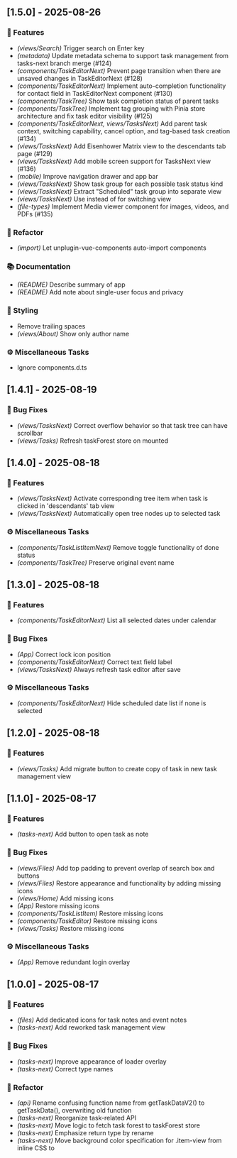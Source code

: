 ## [1.5.0] - 2025-08-26

### 🚀 Features

- *(views/Search)* Trigger search on Enter key
- *(metadata)* Update metadata schema to support task management from tasks-next branch merge (#124)
- *(components/TaskEditorNext)* Prevent page transition when there are unsaved changes in TaskEditorNext (#128)
- *(components/TaskEditorNext)* Implement auto-completion functionality for contact field in TaskEditorNext component (#130)
- *(components/TaskTree)* Show task completion status of parent tasks
- *(components/TaskTree)* Implement tag grouping with Pinia store architecture and fix task editor visibility (#125)
- *(components/TaskEditorNext, views/TasksNext)* Add parent task context, switching capability, cancel option, and tag-based task creation (#134)
- *(views/TasksNext)* Add Eisenhower Matrix view to the descendants tab page (#129)
- *(views/TasksNext)* Add mobile screen support for TasksNext view (#136)
- *(mobile)* Improve navigation drawer and app bar
- *(views/TasksNext)* Show task group for each possible task status kind
- *(views/TasksNext)* Extract "Scheduled" task group into separate view
- *(views/TasksNext)* Use <v-btn-toggle> instead of <v-select> for switching view
- *(file-types)* Implement Media viewer component for images, videos, and PDFs (#135)

### 🚜 Refactor

- *(import)* Let unplugin-vue-components auto-import components

### 📚 Documentation

- *(README)* Describe summary of app
- *(README)* Add note about single-user focus and privacy

### 🎨 Styling

- Remove trailing spaces
- *(views/About)* Show only author name

### ⚙️ Miscellaneous Tasks

- Ignore components.d.ts

## [1.4.1] - 2025-08-19

### 🐛 Bug Fixes

- *(views/TasksNext)* Correct overflow behavior so that task tree can have scrollbar
- *(views/Tasks)* Refresh taskForest store on mounted

## [1.4.0] - 2025-08-18

### 🚀 Features

- *(views/TasksNext)* Activate corresponding tree item when task is clicked in 'descendants' tab view
- *(views/TasksNext)* Automatically open tree nodes up to selected task

### ⚙️ Miscellaneous Tasks

- *(components/TaskListItemNext)* Remove toggle functionality of done status
- *(components/TaskTree)* Preserve original event name

## [1.3.0] - 2025-08-18

### 🚀 Features

- *(components/TaskEditorNext)* List all selected dates under calendar

### 🐛 Bug Fixes

- *(App)* Correct lock icon position
- *(components/TaskEditorNext)* Correct text field label
- *(views/TasksNext)* Always refresh task editor after save

### ⚙️ Miscellaneous Tasks

- *(components/TaskEditorNext)* Hide scheduled date list if none is selected

## [1.2.0] - 2025-08-18

### 🚀 Features

- *(views/Tasks)* Add migrate button to create copy of task in new task management view

## [1.1.0] - 2025-08-17

### 🚀 Features

- *(tasks-next)* Add button to open task as note

### 🐛 Bug Fixes

- *(views/Files)* Add top padding to prevent overlap of search box and buttons
- *(views/Files)* Restore appearance and functionality by adding missing icons
- *(views/Home)* Add missing icons
- *(App)* Restore missing icons
- *(components/TaskListItem)* Restore missing icons
- *(components/TaskEditor)* Restore missing icons
- *(views/Tasks)* Restore missing icons

### ⚙️ Miscellaneous Tasks

- *(App)* Remove redundant login overlay

## [1.0.0] - 2025-08-17

### 🚀 Features

- *(files)* Add dedicated icons for task notes and event notes
- *(tasks-next)* Add reworked task management view

### 🐛 Bug Fixes

- *(tasks-next)* Improve appearance of loader overlay
- *(tasks-next)* Correct type names

### 🚜 Refactor

- *(api)* Rename confusing function name from getTaskDataV2() to getTaskData(), overwriting old function
- *(tasks-next)* Reorganize task-related API
- *(tasks-next)* Move logic to fetch task forest to taskForest store
- *(tasks-next)* Emphasize return type by rename
- *(tasks-next)* Move background color specification for .item-view from inline CSS to <style>

### ⚙️ Miscellaneous Tasks

- *(tasks-next)* Copy Task.vue to TaskNext.vue and add /tasks-next route for v2 development
- *(tasks-next)* Add TaskTree component to TasksNext view
- *(tasks-next)* TaskTree emits 'change' event when selection changed
- *(tasks-next)* Await call of load()
- *(tasks-next)* Remove unnecessary top-level tree node
- *(tasks-next)* Show all or descendants of selected task in right pane
- *(tasks-next)* Update implementation of knownTags computed property
- *(tasks-next)* Rename src/stores/task_forest.ts to src/stores/taskForest.ts
- *(tasks-next)* Add selectedNode computed property
- *(tasks-next)* Add flattenDescendants action to TaskForest store, which is useful for external selection management
- *(tasks-next)* Add to TaskForest store actions for creating, replacing, and deleting node locally
- *(tasks-next)* Add composable for asynchronously fetching task
- *(tasks-next)* Add module for frontend task types and utilities
- *(tasks-next)* Add extractFrontmatterH1AndRest utility function
- *(tasks-next)* Add getTask() function for retrieving task by path
- *(tasks-next)* Add extractFileUuid() utility
- *(tasks-next)* Apply task representation change to TaskTree component
- *(tasks-next)* Add 'active' prop to TaskTree in order to allow programmatic item activation
- *(tasks-next)* Update TaskListItemNext component for new task representation
- *(tasks-next)* Improve event name of TaskListItemNext
- *(tasks-next)* Add date selection component
- *(tasks-next)* Add reworked task editor component
- *(tasks-next)* Remove debug prints in TaskListItemNext component
- *(tasks-next)* Remove unused 'busy' prop from TaskEditorNext
- *(tasks-next)* Expose refresh method from TaskEditorNext so that parent component can manually refresh data
- *(tasks-next)* Align checkbox and texts to top in TaskListItemNext component

## [0.20.0] - 2025-08-07

### 🚀 Features

- *(Home)* Sort entries by title
- *(Home)* Show ages of notes
- Show tag selector menu when dedicated button is clicked
- *(Home)* Add sort buttons
- *(Home)* Add icons indicating sort order
- Prevent images on the page from being dragged and dropped within it
- Add support for time-only event end values
- Omit seconds format normalized event end time if possible
- Move global error messages to the top
- Catch also errors from Vue components
- *(TaskEditor)* Allow task name text field to be multiline
- Show errors on UI only in development
- *(Find)* Show titles instead of paths if available
- Truncate long titles/paths and show full text in a tooltip
- *(Find)* Use different types of icons based on MIME types
- *(Find)* Color icons
- Lazy load images in rendered notes
- Lower the contrast of the background
- Remove because About.vue uses the SVG image
- Update icons
- Name new notes using UUIDv7
- *(EditableViewer)* Make right sidebar collapsible like main sidebar
- *(EditableViewer)* Fix position of toolbar during expansion of right sidebar for better usability
- *(Tasks)* Always show today slot even if there are no tasks for today
- *(Tasks)* Add reload button
- *(Tasks)* Add search function
- *(Tasks)* Adjust sizes of control on small screens
- *(Tasks)* Make button sizes on dialogs flexible for mobile devices
- *(Tasks)* Improve layout of date headers
- *(Tasks)* Also always show slot of tomorrow
- *(Calendar)* Allow one to go to previous/next year with PageDown/PageUp keys, respectively
- *(Calendar)* Allow one to go to today by Home key
- *(Calendar)* Show event definition errors on UI
- *(Dockerfile)* Allow one to run arbitrary command after setup
- Add Search view
- *(Tasks)* Fetch task data via API v2 using conditional GET (If-None-Match)
- *(Tasks)* Refresh task data on window focus
- Use UUIDv4 for default note filename instead of UUIDv7

### 🐛 Bug Fixes

- *(Note)* Always show upstream state notifications regardless of current view mode
- *(math)* Use SVG variant of rehype-mathjax
- Handle only relevant drag-and-drop events and defer others to browser
- *(Editor)* Fix errors on key input of <C-c>
- *(EditableViewer)* Fix NavigationDuplicated error by avoiding replacing the route with the same value
- *(App)* Adjust z-index values
- *(App)* Improve margins of top right buttons
- *(App)* Fix z-order of left sidebar and line numbers in editor
- *(EditableViewer)* Correct z-order of right sidebar's border and v-expansion-panels inside this element
- *(EditableViewer)* Place editor and viewer panes vertically in small screen
- *(EditableViewer)* Fix behavior of mode selection buttons
- *(EditableViewer)* Hide horizontal scroll bar of view pane
- *(App)* Fix spaces around v-divider
- *(api)* Assign new UUID to task only when it doesn't have one yet
- Define order of task's properties including `id`
- *(Tasks)* Properly assign unique IDs to new tasks
- *(Tasks)* Do not reload when window gets focused because it reverts drag-and-drop operation
- *(Tasks)* Keep default minimum width of buttons for easier operation on touch devices
- *(App)* Add button for user to request notification
- *(Calendar)* Use horizontal wheel scroll to go to previous/next month
- *(Calendar)* Solve problem that v-touch directive is not available
- *(EditableViewer)* Show horizontal border between editor and viewer in small screen
- *(App)* Fix typo
- *(App)* Correct wrong type
- *(Calendar)* Validate event start and end times more strictly
- *(Calendar)* Rename variable name so that it will not shadow reactive state variable `error`
- *(service-worker)* Prefix notification icon path with app root
- *(service-worker)* Fix typo
- *(Dockerfile)* Fix FromAsCasing problem
- *(docker)* Correct shebang path
- *(service-worker)* Eliminate use of import.meta
- *(Editor)* Expose methods that are used by EditableViewer
- *(EditableViewer)* Remove also `template` query parameter
- *(EditableViewer)* Always give focus to editor if visible
- *(EditableViewer)* Restore ToC highlighting and scroll synchronization
- *(EditableViewer)* Replace `id` attr of top-level element with `class` for better portability as component
- *(Editor)* Eliminate initial empty text from undo stack

### 💼 Other

- Enable sourcemap generation

### 🚜 Refactor

- *(Editor)* Add methods to avoid direct access from EditableViewer
- *(EditableViewer)* Fix comment that is no longer applicable
- Replace `Object.prototype.hasOwnProperty.call()` with `Object.hasOwn()`
- *(App)* Add the global error handlers that capture errors and promise rejections and show them in the UI
- Remove imports of compiler macros: defineProps(), defineEmits() and defineExpose()
- Remove debug prints
- *(App)* Implement Notion-style collapsing sidebar
- *(App)* Replace app bar with minimal toolbar overlay
- *(App)* Replace v-app-bar with v-row for Notion-style top-right layout
- *(App)* Rename mini-sidebar to mini-main-sidebar
- *(EditableViewer)* Integrate .toolbar into right sidebar
- *(EditableViewer)* Move minimize button in right sidebar to top when expanded
- *(EditableViewer)* Simplify mode switch
- *(EditableViewer)* Remove unused CSS rules
- *(App)* Use denser UI layout
- *(App)* Use smaller icons for dense UI
- *(Tasks)* Improve usability by adjusting column layout
- *(Tasks, api)* Give unique IDs to tasks when loading and use them as keys in v-for
- *(Tasks)* Ensure `load()` method replaces values keeping their reactivity
- *(Tasks)* Make margin between special columns and user-defined columns customizable via class
- *(api)* Define interface of task data
- *(api, Tasks)* Save cleaned copy of task data instead of mutating original which Tasks component holds
- *(Tasks)* Replace `JSON.parse(JSON.stringify())` with `structuredClone()` for better performance
- *(Tasks)* Simplify `add` method
- *(Tasks)* Ensure draggable component and its inner v-for refer to same task array
- *(Tasks)* Use nullish coalescing assignment (??=) instead of ||=
- *(App)* Use `pa-0` instead of `style="padding: 0;"`
- *(icon)* Replace @mdi/font with @mdi/js for optimizing bundle size
- Remove unnecessary '?' from fields of defineProps type specifications
- *(Gravatar)* Brush up implementation
- *(vue-router)* Use official implementations of useRoute() and useRouter()
- Remove defineExpose() usages that seem unused
- *(Calendar)* Improve message
- *(stores/app.ts)* Remove service worker registration object from successful registration message
- *(service-worker)* Fix present time to compare with
- *(Dockerfile)* Wrap CMD commandline in a shell script
- Rename view "Find" to "Files"
- *(Tasks)* Replace api.putTaskData() instead of api.addNote()
- *(Editor)* Simplify key binding customization
- *(Editor)* Use `Vim.mapCommand()` for non-key-to-key mappings for better consistency
- *(Editor)* Brush up code for loading 'vim-modified' keybinding
- *(EditableViewer)* Remove unnecessary dependency to `document` object

### 📚 Documentation

- *(Tasks)* Add comments to template
- *(Tasks)* Add comment
- Add reason why we need to manually enable directives
- Use better name for the concept

### ⚡ Performance

- Optimize PNG files further

### 🎨 Styling

- Add semicolons
- *(Calendar)* Double the indent size
- *(App)* Double the indent size
- *(Tasks)* Double the indent size
- *(TaskEditor)* Double the indent size
- Use indent size of 4
- *(EditableViewer)* Increase indent width to 4 spaces

### ⚙️ Miscellaneous Tasks

- Switch package manager from yarn to npm
- Analyze bundle with "rollup-plugin-visualizer"
- *(eslint)* Configure indent size to 4 spaces
- Update dependencies
- Update dependencies to latest versions
- Remove gathering and showing uncaught errors
- Update axios

## 0.19.6 (2024-09-13)
* feat(Home): Show title instead of path if available
* Use randomUUID() from Web Crypto API instead of uuid package
* feat(Conifg): Make <v-select> centers menu list on selected item

## 0.19.5 (2024-08-17)
* feat(EditableViewer): Tag visible TOC items with "visible" class
* feat(EditableViewer): Tag level X TOC items with `level${X}` class
* fix(EditableViewer): Compute offsetTop of elements more accurately for scroll map
* feat(EditableViewer): Compute section range more precisely
* feat(EditableViewer): Consider the app bar height when checking the visibility of a section

## 0.19.4 (2024-08-16)
* chore(deps): Update dependencies
* fix(markdown): Rewrite URLs found inside embedded HTML

## 0.19.3 (2024-08-16)
* fix(markdown): Re-enable the support for HTML in Markdown
* fix(EditableViewer): Allow users to select rendered note text
* feat(EditableViewer): Make "Metadata" panel more accessible
* feat(EditableViewer): Improve usability of Table of Contents navigation

## 0.19.2 (2024-08-15)
* fix(EditableViewer): Repair broken ToC link navigation

## 0.19.1 (2024-08-15)
* fix(service-worker): Fix typo
* fix(Tasks): Rename error-related ref variables that are conflicting with catched 'error'
* Refactoring and cleanup of the codebase
* Improve development settings

## 0.19.0 (2024-08-15)
* Migrate from Vue CLI to Vite

## 0.18.0 (2024-08-14)
* Display rendered notes within a shadow DOM
* Replace markdown-it with remark
* Update dependencies
* Downgrade sass to ~1.32 to suppress warnings
* Remove NODE_OPTIONS='--openssl-legacy-provider'

## 0.17.3 (2024-06-20)
* Update @vue/cli-* packages with `vue upgrade`

## 0.17.2 (2024-06-20)
* Fix: Use `del` insetad of `Vue.delete`

## 0.17.1 (2024-06-18)
* Fix: Show <v-main> properly after successful login

## 0.17.0 (2024-06-18)
* Introduce Pinia for global state management

## 0.16.0 (2024-06-06)
* Migrate to Composition API toward future upgrade to Vue 3

## 0.15.0 (2024-03-27)
* So many changes!

## 0.14.0 (2021-04-16)
* Detect unsafe note overwrite
* Scroll sync
* Improved appearance
* Better handling of authorization tokens
* Fixed ToC links
* Fixed src values of <img>s
* Better handling of inline codes and code blocks
* Organized internal API functions
* Many fixes.

## 0.13.0 (2021-02-22)
* Change Markdown parser/renderer to markdown-it from marked
    * Better handling of base URL for images
* Implement proper recognition of regions of maths
* Support Markdown extensions with markdown-it's plugins
    * (Pandoc-style) Definition lists
    * Custom <div> with arbitrary class name

## 0.12.0 (2021-02-12)
This release provides enhanced customizability, optimized startup time, and
more improvements.

* Customization
    * Removed built-in style sheet for rendered notes
    * Support custom style sheet written in LESS
    * Make code block's syntax highlight theme selectable
    * Make editor's theme selectable
    * Make editor's keybinding selectable
* Optimized load time by utilizing lazy loading
* Fix
    * Fixed broken realtime math rendering
    * Fixed ugly line breakings in note list
    * Bump marked from 1.2.7 to 2.0.0 for fixing a security vulnerability
* Misc.
    * Use full version of tex-chtml of MathJax
    * Too long table of contents is now scrollable
    * Allow one to put default values of event attributes for multiple occurrences of a single event
    * Use yarn instead of npm in Dockerfile
    * Remove 'event color' metadata

## 0.11.0 (2021-01-11)
* UI improvements
    * Support narrow screens
    * Focus editor by 'e' when editor is already shown
    * Support fractional event durations
    * Change color of "Delete Note" button
* Remove <link>s which are no longer needed
* Replace Moment.js with Day.js

## 0.10.0 (2020-12-31)
* Brush up Docker image

## 0.9.1 (2020-12-27)
* Now event's end time can be a relative time to its start

## 0.9.0 (2020-12-27)

* Dependencies are upgraded
* App
    * Menus are shown just by hovering
* Logo
    * Replace PNG version with SVG
* Calendar
    * Finished events are now semi-transparent
    * Calendar now fills all available space on Safari
    * Use Moment.js for parsing datetimes
    * Now one can use arrow keys to go to next/prev month
* Note
    * Add functionality to create a new note from existing one
* Find
    * Limit height of tags area



## 0.8.2 (2020-12-19)
* Fix an old icon entry in manifest.json



## 0.8.1 (2020-12-19)
* Prefix path to manifest.json with '<%= BASE_URL %>'
* Optimize icons
* Provide an apple touch icon



## 0.8.0 (2020-12-19)
* New logo
* Improved appearance
* Include manifest.json



## 0.7.0 (2020-12-19)
* Note templates
* Enhancements of the calendar
* Allow root metadata properties to be null



## 0.6.0 (2020-12-18)
* Validate metadata on Note view
* Define the JSON scheme for metadata



## 0.5.0 (2020-12-18)
* Change URL according to current state of calendar
* Use first `<h1>` as page title



## 0.4.0 (2020-12-17)
* Update dependencies
* More flexible search
* Better display of metadata
* Fix autocomplete for username and password
* Remove tabs' indicator when it is not necessary
* Better appearance of note toolbar
* Improved note appearance
* Add 'api' module



## 0.3.3 (2020-09-02)
* Add some documentation using docsify
* Improve UI usability
    + Make login errors recoverable
    + App bar
        - Organize the content
        - Change the appearance of center buttons into tabs
    + List
        - Move pagination controls to the top of a table
        - Add the "delete" button
    + Note view
        - Autofocus and select the rename text field
        - Make it possible to execute rename by Enter key
        - Focus the editor if it's visible after re-login
        - Toggle the viewer by Shift-Enter
        - Lower the frequency of rendering notes
        - Hide the right toolbar when loading a note
        - Simplify the appearance of buttons
        - Limit the maximum width of images
        - Limit the height of images to 500px
        - Support math rendering with MathJax
* Calendar
    + Separate the calendar view from Home
    + Report invalid events on console
    + Fix judgement of past events for day-long events
    + Event colors
        - Support specifying a color for multiple occurrences of an event
        - Adjust colors for events
        - Use a gray color for events without color specification
        - Support two-word color names of Material Design, e.g. "light-green"



## 0.3.2 (2020-08-14)
* Fix the malfunctioning service worker
* Stop using @vue/cli-plugin-pwa
* Add more variations of the icon
* Upgrade dependencies



## 0.3.1 (2020-08-12)
* Add a toolbar for controlling the calendar



## 0.3.0 (2020-08-11)
* Implement calendar on the Home view
    + New metadata entry `events`
    + Currently support names, start/end times and colors of events
    + Automatically select default colors for events based on note names
    + Jump to a note corresponding to an event by click
* Note view
    + Enable the save button when a new note has just been created but not saved
    + Disable the reload button if a note hasn't been saved
    + Insert a template text when creating a new note
    + Render notes' metadata separately
* Find view
    + Sort by time in descending order by default
    + Force sorting

